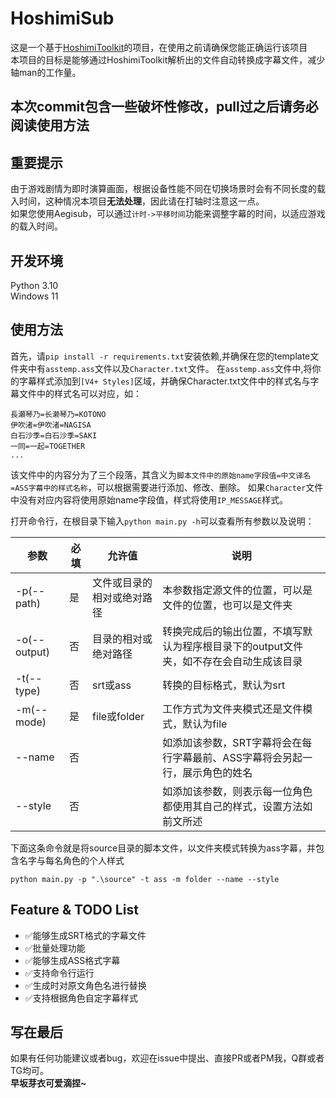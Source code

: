 # HoshimiSub

这是一个基于[HoshimiToolkit](https://github.com/MalitsPlus/HoshimiToolkit)的项目，在使用之前请确保您能正确运行该项目  
本项目的目标是能够通过HoshimiToolkit解析出的文件自动转换成字幕文件，减少轴man的工作量。

## 本次commit包含一些破坏性修改，pull过之后请务必阅读使用方法

## 重要提示

由于游戏剧情为即时演算画面，根据设备性能不同在切换场景时会有不同长度的载入时间，这种情况本项目**无法处理**，因此请在打轴时注意这一点。  
如果您使用Aegisub，可以通过`计时->平移时间`功能来调整字幕的时间，以适应游戏的载入时间。  

## 开发环境

Python 3.10  
Windows 11  

## 使用方法

首先，请`pip install -r requirements.txt`安装依赖,并确保在您的template文件夹中有`asstemp.ass`文件以及`Character.txt`文件。
在`asstemp.ass`文件中,将你的字幕样式添加到`[V4+ Styles]`区域，并确保Character.txt文件中的样式名与字幕文件中的样式名可以对应，如：

```
長瀬琴乃=长濑琴乃=KOTONO
伊吹渚=伊吹渚=NAGISA
白石沙季=白石沙季=SAKI
一同=一起=TOGETHER
...
```

该文件中的内容分为了三个段落，其含义为```脚本文件中的原始name字段值=中文译名=ASS字幕中的样式名称```，可以根据需要进行添加、修改、删除。
如果`Character`文件中没有对应内容将使用原始name字段值，样式将使用`IP_MESSAGE`样式。

打开命令行，在根目录下输入`python main.py -h`可以查看所有参数以及说明：

| 参数           | 必填  | 允许值           | 说明                                             |
|--------------|-----|---------------|------------------------------------------------|
| -p(--path)   | 是   | 文件或目录的相对或绝对路径 | 本参数指定源文件的位置，可以是文件的位置，也可以是文件夹                   |
| -o(--output) | 否   | 目录的相对或绝对路径    | 转换完成后的输出位置，不填写默认为程序根目录下的output文件夹，如不存在会自动生成该目录 |
| -t(--type)   | 否   | srt或ass       | 转换的目标格式，默认为srt                                 |
| -m(--mode)   | 是   | file或folder   | 工作方式为文件夹模式还是文件模式，默认为file                       |
| --name       | 否   |               | 如添加该参数，SRT字幕将会在每行字幕最前、ASS字幕将会另起一行，展示角色的姓名      |
| --style      | 否   |               | 如添加该参数，则表示每一位角色都使用其自己的样式，设置方法如前文所述             |

下面这条命令就是将source目录的脚本文件，以文件夹模式转换为ass字幕，并包含名字与每名角色的个人样式

```
python main.py -p ".\source" -t ass -m folder --name --style
```

## Feature & TODO List

- ✅能够生成SRT格式的字幕文件
- ✅批量处理功能
- ✅能够生成ASS格式字幕
- ✅支持命令行运行
- ✅生成时对原文角色名进行替换
- ✅支持根据角色自定字幕样式

## 写在最后

如果有任何功能建议或者bug，欢迎在issue中提出、直接PR或者PM我，Q群或者TG均可。  
**早坂芽衣可爱滴捏~**
